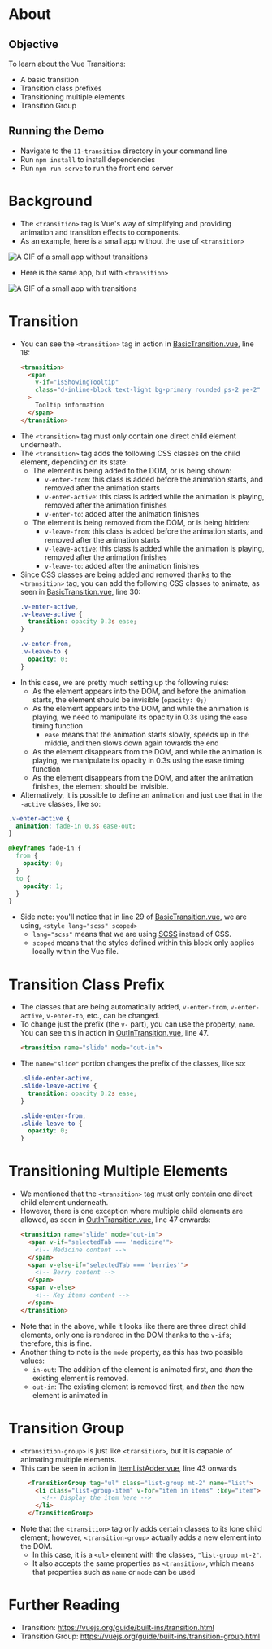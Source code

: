 # About
## Objective
To learn about the Vue Transitions:
- A basic transition
- Transition class prefixes
- Transitioning multiple elements
- Transition Group

## Running the Demo
- Navigate to the `11-transition` directory in your command line
- Run `npm install` to install dependencies
- Run `npm run serve` to run the front end server

# Background
- The `<transition>` tag is Vue's way of simplifying and providing animation and transition effects to components.
- As an example, here is a small app without the use of `<transition>`

![A GIF of a small app without transitions](guide/01-no-transition.gif)

- Here is the same app, but with `<transition>`

![A GIF of a small app with transitions](guide/02-with-transitions.gif)

# Transition
- You can see the `<transition>` tag in action in [BasicTransition.vue](./src/components/BasicTransition.vue), line 18:
  ```html
  <transition>
    <span
      v-if="isShowingTooltip"
      class="d-inline-block text-light bg-primary rounded ps-2 pe-2"
    >
      Tooltip information
    </span>
  </transition>
  ```
- The `<transition>` tag must only contain one direct child element underneath.
- The `<transition>` tag adds the following CSS classes on the child element, depending on its state:
  - The element is being added to the DOM, or is being shown:
    - `v-enter-from`: this class is added before the animation starts, and removed after the animation starts
    - `v-enter-active`: this class is added while the animation is playing, removed after the animation finishes
    - `v-enter-to`: added after the animation finishes
  - The element is being removed from the DOM, or is being hidden:
    - `v-leave-from`: this class is added before the animation starts, and removed after the animation starts
    - `v-leave-active`: this class is added while the animation is playing, removed after the animation finishes
    - `v-leave-to`: added after the animation finishes
- Since CSS classes are being added and removed thanks to the `<transition>` tag, you can add the following CSS classes to animate, as seen in [BasicTransition.vue](./src/components/BasicTransition.vue), line 30:
  ```css
  .v-enter-active,
  .v-leave-active {
    transition: opacity 0.3s ease;
  }

  .v-enter-from,
  .v-leave-to {
    opacity: 0;
  }
  ```
- In this case, we are pretty much setting up the following rules:
  - As the element appears into the DOM, and before the animation starts, the element should be invisible (`opacity: 0;`)
  - As the element appears into the DOM, and while the animation is playing, we need to manipulate its opacity in 0.3s using the `ease` timing function
    - `ease` means that the animation starts slowly, speeds up in the middle, and then slows down again towards the end
  - As the element disappears from the DOM, and while the animation is playing, we manipulate its opacity in 0.3s using the ease timing function
  - As the element disappears from the DOM, and after the animation finishes, the element should be invisible.
- Alternatively, it is possible to define an animation and just use that in the `-active` classes, like so:
```css
.v-enter-active {
  animation: fade-in 0.3s ease-out;
}

@keyframes fade-in {
  from {
    opacity: 0;
  }
  to {
    opacity: 1;
  }
}
```
- Side note: you'll notice that in line 29 of [BasicTransition.vue](./src/components/BasicTransition.vue), we are using, `<style lang="scss" scoped>`
  - `lang="scss"` means that we are using [SCSS](https://www.geeksforgeeks.org/what-is-the-difference-between-css-and-scss/) instead of CSS.
  - `scoped` means that the styles defined within this block only applies locally within the Vue file.

# Transition Class Prefix
- The classes that are being automatically added, `v-enter-from`, `v-enter-active`, `v-enter-to`, etc., can be changed.
- To change just the prefix (the `v-` part), you can use the property, `name`. You can see this in action in [OutInTransition.vue](./src/components/OutInTransition.vue), line 47.
  ```html
  <transition name="slide" mode="out-in">
  ```
- The `name="slide"` portion changes the prefix of the classes, like so:
  ```css
  .slide-enter-active,
  .slide-leave-active {
    transition: opacity 0.2s ease;
  }

  .slide-enter-from,
  .slide-leave-to {
    opacity: 0;
  }
  ```

# Transitioning Multiple Elements
- We mentioned that the `<transition>` tag must only contain one direct child element underneath.
- However, there is one exception where multiple child elements are allowed, as seen in [OutInTransition.vue](./src/components/OutInTransition.vue), line 47 onwards:
  ```html
  <transition name="slide" mode="out-in">
    <span v-if="selectedTab === 'medicine'">
      <!-- Medicine content -->
    </span>
    <span v-else-if="selectedTab === 'berries'">
      <!-- Berry content -->
    </span>
    <span v-else>
      <!-- Key items content -->
    </span>
  </transition>
  ```
- Note that in the above, while it looks like there are three direct child elements, only one is rendered in the DOM thanks to the `v-if`s; therefore, this is fine.
- Another thing to note is the `mode` property, as this has two possible values:
  - `in-out`: The addition of the element is animated first, and *then* the existing element is removed.
  - `out-in`: The existing element is removed first, and *then* the new element is animated in

# Transition Group
- `<transition-group>` is just like `<transition>`, but it is capable of animating multiple elements.
- This can be seen in action in [ItemListAdder.vue](./src/components/ItemListAdder.vue), line 43 onwards
  ```html
    <TransitionGroup tag="ul" class="list-group mt-2" name="list">
      <li class="list-group-item" v-for="item in items" :key="item">
        <!-- Display the item here -->
      </li>
    </TransitionGroup>
  ```
- Note that the `<transition>` tag only adds certain classes to its lone child element; however, `<transition-group>` actually adds a new element into the DOM.
  - In this case, it is a `<ul>` element with the classes, `"list-group mt-2"`.
  - It also accepts the same properties as `<transition>`, which means that properties such as `name` or `mode` can be used

# Further Reading
- Transition: https://vuejs.org/guide/built-ins/transition.html
- Transition Group: https://vuejs.org/guide/built-ins/transition-group.html
